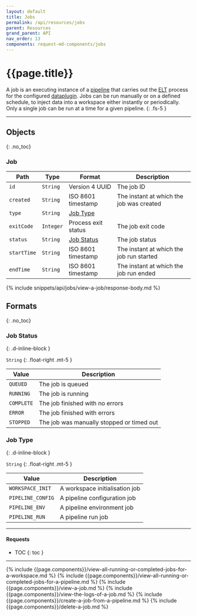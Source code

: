 ```yaml
---
layout: default
title: Jobs
permalink: /api/resources/jobs
parent: Resources
grand_parent: API
nav_order: 13
components: request-md-components/jobs
---
```


# {{page.title}}

A job is an executing instance of a [pipeline](pipelines) that carries out the [ELT](https://en.wikipedia.org/wiki/Extract,_load,_transform) process for the configured [dataplugin](dataplugins). Jobs can be run manually or on a defined schedule, to inject data into a workspace either instantly or periodically. Only a single job can be run at a time for a given pipeline.
{: .fs-5 }

---

## Objects
{: .no_toc}

### Job

Path | Type | Format | Description
---- | ---- | ------ | -----------
`id` | `String` | Version 4 UUID | The job ID
`created` | `String` | ISO 8601 timestamp | The instant at which the job was created
`type` | `String` | [Job Type](#job-type)
`exitCode` | `Integer` | Process exit status | The job exit code
`status` | `String` | [Job Status](#job-status) | The job status
`startTime` | `String` | ISO 8601 timestamp | The instant at which the job run started
`endTime` | `String` | ISO 8601 timestamp | The instant at which the job run ended

{% include snippets/api/jobs/view-a-job/response-body.md %}

## Formats
{: .no_toc}

### Job Status
{: .d-inline-block }

`String`
{: .float-right .mt-5 }

Value | Description
----- | -----------
`QUEUED` | The job is queued
`RUNNING` | The job is running
`COMPLETE` | The job finished with no errors
`ERROR` | The job finished with errors
`STOPPED` | The job was manually stopped or timed out

### Job Type
{: .d-inline-block }

`String`
{: .float-right .mt-5 }

Value | Description
----- | -----------
`WORKSPACE_INIT` | A workspace initialisation job
`PIPELINE_CONFIG` | A pipeline configuration job
`PIPELINE_ENV` | A pipeline environment job
`PIPELINE_RUN` | A pipeline run job

---

#### Requests

- TOC
{: toc }

---

{% include {{page.components}}/view-all-running-or-completed-jobs-for-a-workspace.md %}
{% include {{page.components}}/view-all-running-or-completed-jobs-for-a-pipeline.md %}
{% include {{page.components}}/view-a-job.md %}
{% include {{page.components}}/view-the-logs-of-a-job.md %}
{% include {{page.components}}/create-a-job-from-a-pipeline.md %}
{% include {{page.components}}/delete-a-job.md %}
